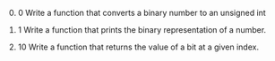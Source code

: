 0. 0
Write a function that converts a binary number to an unsigned int

1. 1
Write a function that prints the binary representation of a number.

2. 10
Write a function that returns the value of a bit at a given index.
